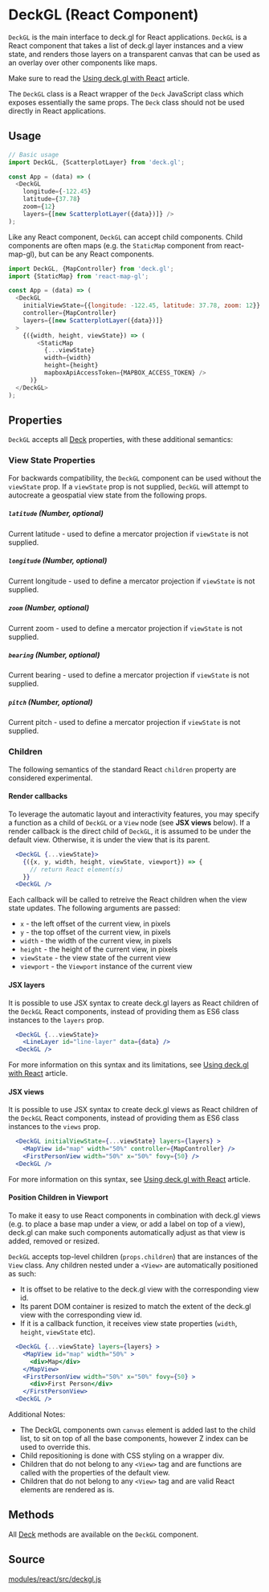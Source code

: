 # DeckGL (React Component)

`DeckGL` is the main interface to deck.gl for React applications. `DeckGL` is a React component that takes a list of deck.gl layer instances and a view state, and renders those layers on a transparent canvas that can be used as an overlay over other components like maps.

Make sure to read the [Using deck.gl with React](/docs/get-started/using-with-react.md) article.

The `DeckGL` class is a React wrapper of the `Deck` JavaScript class which exposes essentially the same props. The `Deck` class should not be used directly in React applications.


## Usage

```js
// Basic usage
import DeckGL, {ScatterplotLayer} from 'deck.gl';

const App = (data) => (
  <DeckGL
    longitude={-122.45}
    latitude={37.78}
    zoom={12}
    layers={[new ScatterplotLayer({data})]} />
);
```

Like any React component, `DeckGL` can accept child components. Child components are often maps (e.g. the `StaticMap` component from react-map-gl), but can be any React components.

```js
import DeckGL, {MapController} from 'deck.gl';
import {StaticMap} from 'react-map-gl';

const App = (data) => (
  <DeckGL
    initialViewState={{longitude: -122.45, latitude: 37.78, zoom: 12}}
    controller={MapController}
    layers={[new ScatterplotLayer({data})]}
  >
    {({width, height, viewState}) => (
        <StaticMap
          {...viewState}
          width={width}
          height={height}
          mapboxApiAccessToken={MAPBOX_ACCESS_TOKEN} />
      )}
  </DeckGL>
);

```

## Properties

`DeckGL` accepts all [Deck](/docs/api-reference/deck.md#properties) properties, with these additional semantics:


### View State Properties

For backwards compatibility, the `DeckGL` component can be used without the `viewState` prop. If a `viewState` prop is not supplied, `DeckGL` will attempt to autocreate a geospatial view state from the following props.

##### `latitude` (Number, optional)

Current latitude - used to define a mercator projection if `viewState` is not supplied.

##### `longitude` (Number, optional)

Current longitude - used to define a mercator projection if `viewState` is not supplied.

##### `zoom` (Number, optional)

Current zoom - used to define a mercator projection if `viewState` is not supplied.

##### `bearing` (Number, optional)

Current bearing - used to define a mercator projection if `viewState` is not supplied.

##### `pitch` (Number, optional)

Current pitch - used to define a mercator projection if `viewState` is not supplied.


### Children

The following semantics of the standard React `children` property are considered experimental.

#### Render callbacks

To leverage the automatic layout and interactivity features, you may specify a function as a child of `DeckGL` or a `View` node (see **JSX views** below). If a render callback is the direct child of `DeckGL`, it is assumed to be under the default view. Otherwise, it is under the view that is its parent.

```jsx
  <DeckGL {...viewState}>
    {({x, y, width, height, viewState, viewport}) => {
      // return React element(s)
    }}
  <DeckGL />
```

Each callback will be called to retreive the React children when the view state updates. The following arguments are passed:

* `x` - the left offset of the current view, in pixels
* `y` - the top offset of the current view, in pixels
* `width` - the width of the current view, in pixels
* `height` - the height of the current view, in pixels
* `viewState` - the view state of the current view
* `viewport` - the `Viewport` instance of the current view


#### JSX layers

It is possible to use JSX syntax to create deck.gl layers as React children of the `DeckGL` React components, instead of providing them as ES6 class instances to the `layers` prop.

```jsx
  <DeckGL {...viewState}>
    <LineLayer id="line-layer" data={data} />
  <DeckGL />
```

For more information on this syntax and its limitations, see [Using deck.gl with React](/docs/get-started/using-with-react.md) article.


#### JSX views

It is possible to use JSX syntax to create deck.gl views as React children of the `DeckGL` React components, instead of providing them as ES6 class instances to the `views` prop.

```jsx
  <DeckGL initialViewState={...viewState} layers={layers} >
    <MapView id="map" width="50%" controller={MapController} />
    <FirstPersonView width="50%" x="50%" fovy={50} />
  <DeckGL />
```

For more information on this syntax, see [Using deck.gl with React](/docs/get-started/using-with-react.md) article.


#### Position Children in Viewport

To make it easy to use React components in combination with deck.gl views (e.g. to place a base map under a view, or add a label on top of a view), deck.gl can make such components automatically adjust as that view is added, removed or resized.

`DeckGL` accepts top-level children (`props.children`) that are instances of the `View` class. Any children nested under a `<View>` are automatically positioned as such:

* It is offset to be relative to the deck.gl view with the corresponding view id.
* Its parent DOM container is resized to match the extent of the deck.gl view with the corresponding view id.
* If it is a callback function, it receives view state properties (`width`, `height`, `viewState` etc).

```jsx
  <DeckGL {...viewState} layers={layers} >
    <MapView id="map" width="50%" >
      <div>Map</div>
    </MapView>
    <FirstPersonView width="50%" x="50%" fovy={50} >
      <div>First Person</div>
    </FirstPersonView>
  <DeckGL />
```

Additional Notes:

* The DeckGL components own `canvas` element is added last to the child list, to sit on top of all the base components, however Z index can be used to override this.
* Child repositioning is done with CSS styling on a wrapper div.
* Children that do not belong to any `<View>` tag and are functions are called with the properties of the default view.
* Children that do not belong to any `<View>` tag and are valid React elements are rendered as is.


## Methods

All [Deck](/docs/api-reference/deck.md#methods) methods are available on the `DeckGL` component.


## Source

[modules/react/src/deckgl.js](https://github.com/uber/deck.gl/blob/5.2-release/modules/react/src/deckgl.js)
